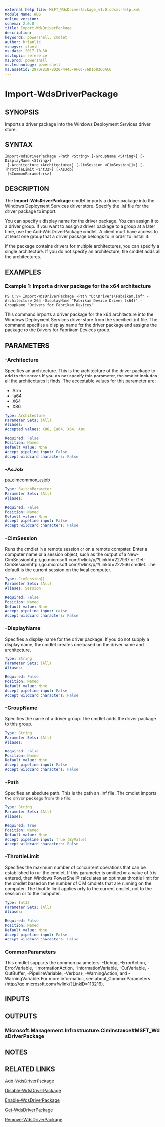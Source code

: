 ```yaml
---
external help file: MSFT_WdsDriverPackage_v1.0.cdxml-help.xml
Module Name: WDS
online version: 
schema: 2.0.0
title: Import-WdsDriverPackage
description: 
keywords: powershell, cmdlet
author: brianlic
manager: alanth
ms.date: 2017-10-30
ms.topic: reference
ms.prod: powershell
ms.technology: powershell
ms.assetid: 297D2B18-BD20-4445-AF00-76D168366AC6
---
```


# Import-WdsDriverPackage

## SYNOPSIS
Imports a driver package into the Windows Deployment Services driver store.

## SYNTAX

```
Import-WdsDriverPackage -Path <String> [-GroupName <String>] [-DisplayName <String>]
 [-Architecture <Architecture>] [-CimSession <CimSession[]>] [-ThrottleLimit <Int32>] [-AsJob]
 [<CommonParameters>]
```

## DESCRIPTION
The **Import-WdsDriverPackage** cmdlet imports a driver package into the Windows Deployment Services driver store.
Specify the .inf file for the driver package to import.

You can specify a display name for the driver package.
You can assign it to a driver group.
If you want to assign a driver package to a group at a later time, use the Add-WdsDriverPackage cmdlet.
A client must have access to at least one group that a driver package belongs to in order to install it.

If the package contains drivers for multiple architectures, you can specify a single architecture.
If you do not specify an architecture, the cmdlet adds all the architectures.

## EXAMPLES

### Example 1: Import a driver package for the x64 architecture
```
PS C:\> Import-WdsDriverPackage -Path "D:\Drivers\Fabrikam.inf" -Architecture X64 -DisplayName "Fabrikam Device Driver (x64)" -GroupName "Drivers for Fabrikam Devices"
```

This command imports a driver package for the x64 architecture into the Windows Deployment Services driver store from the specified .inf file.
The command specifies a display name for the driver package and assigns the package to the Drivers for Fabrikam Devices group.

## PARAMETERS

### -Architecture
Specifies an architecture.
This is the architecture of the driver package to add to the server.
If you do not specify this parameter, the cmdlet includes all the architectures it finds.
The acceptable values for this parameter are:

- Arm
- Ia64
- X64
- X86

```yaml
Type: Architecture
Parameter Sets: (All)
Aliases: 
Accepted values: X86, Ia64, X64, Arm

Required: False
Position: Named
Default value: None
Accept pipeline input: False
Accept wildcard characters: False
```

### -AsJob
ps_cimcommon_asjob

```yaml
Type: SwitchParameter
Parameter Sets: (All)
Aliases: 

Required: False
Position: Named
Default value: None
Accept pipeline input: False
Accept wildcard characters: False
```

### -CimSession
Runs the cmdlet in a remote session or on a remote computer.
Enter a computer name or a session object, such as the output of a New-CimSessionhttp://go.microsoft.com/fwlink/p/?LinkId=227967 or Get-CimSessionhttp://go.microsoft.com/fwlink/p/?LinkId=227966 cmdlet.
The default is the current session on the local computer.

```yaml
Type: CimSession[]
Parameter Sets: (All)
Aliases: Session

Required: False
Position: Named
Default value: None
Accept pipeline input: False
Accept wildcard characters: False
```

### -DisplayName
Specifies a display name for the driver package.
If you do not supply a display name, the cmdlet creates one based on the driver name and architecture.

```yaml
Type: String
Parameter Sets: (All)
Aliases: 

Required: False
Position: Named
Default value: None
Accept pipeline input: False
Accept wildcard characters: False
```

### -GroupName
Specifies the name of a driver group.
The cmdlet adds the driver package to this group.

```yaml
Type: String
Parameter Sets: (All)
Aliases: 

Required: False
Position: Named
Default value: None
Accept pipeline input: False
Accept wildcard characters: False
```

### -Path
Specifies an absolute path.
This is the path an .inf file.
The cmdlet imports the driver package from this file.

```yaml
Type: String
Parameter Sets: (All)
Aliases: 

Required: True
Position: Named
Default value: None
Accept pipeline input: True (ByValue)
Accept wildcard characters: False
```

### -ThrottleLimit
Specifies the maximum number of concurrent operations that can be established to run the cmdlet.
If this parameter is omitted or a value of `0` is entered, then Windows PowerShell® calculates an optimum throttle limit for the cmdlet based on the number of CIM cmdlets that are running on the computer.
The throttle limit applies only to the current cmdlet, not to the session or to the computer.

```yaml
Type: Int32
Parameter Sets: (All)
Aliases: 

Required: False
Position: Named
Default value: None
Accept pipeline input: False
Accept wildcard characters: False
```

### CommonParameters
This cmdlet supports the common parameters: -Debug, -ErrorAction, -ErrorVariable, -InformationAction, -InformationVariable, -OutVariable, -OutBuffer, -PipelineVariable, -Verbose, -WarningAction, and -WarningVariable. For more information, see about_CommonParameters (http://go.microsoft.com/fwlink/?LinkID=113216).

## INPUTS

## OUTPUTS

### Microsoft.Management.Infrastructure.CimInstance#MSFT_WdsDriverPackage

## NOTES

## RELATED LINKS

[Add-WdsDriverPackage](./Add-WdsDriverPackage.md)

[Disable-WdsDriverPackage](./Disable-WdsDriverPackage.md)

[Enable-WdsDriverPackage](./Enable-WdsDriverPackage.md)

[Get-WdsDriverPackage](./Get-WdsDriverPackage.md)

[Remove-WdsDriverPackage](./Remove-WdsDriverPackage.md)

